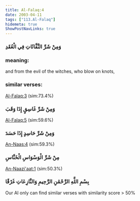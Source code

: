 ```yaml
---
title: Al-Falaq:4
date: 2003-04-11
tags: ["113.Al-Falaq"]
hidemeta: true 
ShowPostNavLinks: true 
---
```

### وَمِنْ شَرِّ النَّفَّاثَاتِ فِي الْعُقَدِ
### meaning: 
and from the evil of the witches, who blow on knots,
### similar verses: 

[Al-Falaq:3](/113/3) (sim:73.4%)

### وَمِنْ شَرِّ غَاسِقٍ إِذَا وَقَبَ

[Al-Falaq:5](/113/5) (sim:59.6%)

### وَمِنْ شَرِّ حَاسِدٍ إِذَا حَسَدَ

[An-Naas:4](/114/4) (sim:59.3%)

### مِنْ شَرِّ الْوَسْوَاسِ الْخَنَّاسِ

[An-Naazi'aat:1](/79/1) (sim:50.3%)

### بِسْمِ اللَّهِ الرَّحْمَٰنِ الرَّحِيمِ وَالنَّازِعَاتِ غَرْقًا

Our AI only can find similar verses with similarity score > 50% 
